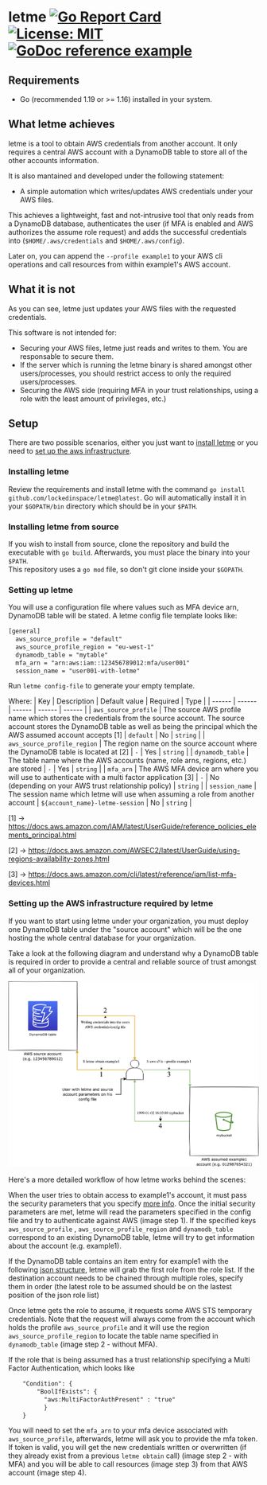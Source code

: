 # letme [![Go Report Card](https://goreportcard.com/badge/github.com/lockedinspace/letme-go)](https://goreportcard.com/report/github.com/lockedinspace/letme-go) [![License: MIT](https://img.shields.io/badge/License-MIT-yellow.svg)](https://opensource.org/licenses/MIT) [![GoDoc reference example](https://img.shields.io/badge/godoc-reference-blue.svg)](https://pkg.go.dev/github.com/lockedinspace/letme)

## Requirements
- Go (recommended 1.19 or >= 1.16) installed in your system.
## What letme achieves
letme is a tool to obtain AWS credentials from another account. 
It only requires a central AWS account with a DynamoDB table to store all of the other accounts information.

It is also mantained and developed under the following statement:

- A simple automation which writes/updates AWS credentials under your AWS files.

This achieves a lightweight, fast and not-intrusive tool that only reads from a DynamoDB database, authenticates the user (if MFA is enabled and AWS authorizes the assume role request) and adds the successful credentials into (``$HOME/.aws/credentials`` and ``$HOME/.aws/config``).

Later on, you can append the  ``--profile example1`` to your AWS cli operations and call resources from within example1's AWS account.

## What it is not
As you can see, letme just updates your AWS files with the requested credentials.

This software is not intended for:
- Securing your AWS files, letme just reads and writes to them. You are responsable to secure them.
- If the server which is running the letme binary is shared amongst other users/processes, you should restrict access to only the required users/processes.
- Securing the AWS side (requiring MFA in your trust relationships, using a role with the least amount of privileges, etc.)

## Setup
There are two possible scenarios, either you just want to [install letme](#installing-letme) or you need to [set up the aws infrastructure](#setting-up-the-aws-infrastructure-required-by-letme). 

### Installing letme
Review the requirements and install letme with the command ``go install github.com/lockedinspace/letme@latest``. Go will automatically install it in your ``$GOPATH/bin`` directory which should be in your ``$PATH``.

### Installing letme from source
If you wish to install from source, clone the repository and build the executable with ``go build``. Afterwards, you must place the binary into your ``$PATH``.  
This repository uses a ``go mod`` file, so don't git clone inside your ``$GOPATH``.

### Setting up letme
You will use a configuration file where values such as MFA device arn, DynamoDB table will be stated. A letme config file template looks like:
```
[general]
  aws_source_profile = "default"
  aws_source_profile_region = "eu-west-1"
  dynamodb_table = "mytable"
  mfa_arn = "arn:aws:iam::123456789012:mfa/user001"
  session_name = "user001-with-letme"
```

Run ``letme config-file`` to generate your empty template.

Where:
| Key | Description | Default value | Required | Type |
| ------ | ------ | ------ | ------ | ------ |
| ``aws_source_profile`` | The source AWS profile name which stores the credentials from the source account. The source account stores the DynamoDB table as well as being the principal which the AWS assumed account accepts  [1] | ``default`` | No | ``string`` |
| ``aws_source_profile_region`` | The region name on the source account where the DynamoDB table is located at [2] | ``-`` | Yes | ``string`` |
| ``dynamodb_table`` | The table name where the AWS accounts (name, role arns, regions, etc.) are stored | ``-`` | Yes | ``string`` |
| ``mfa_arn`` | The AWS MFA device arn where you will use to authenticate with a multi factor application [3]  | ``-`` | No (depending on your AWS trust relationship policy) | ``string`` |
| ``session_name`` | The session name which letme will use when assuming a role from another account | ``${account_name}-letme-session`` | No | ``string`` |

[1] -> https://docs.aws.amazon.com/IAM/latest/UserGuide/reference_policies_elements_principal.html

[2] -> https://docs.aws.amazon.com/AWSEC2/latest/UserGuide/using-regions-availability-zones.html

[3] -> https://docs.aws.amazon.com/cli/latest/reference/iam/list-mfa-devices.html

### Setting up the AWS infrastructure required by letme

If you want to start using letme under your organization, you must deploy one DynamoDB table under the "source account" which will be the one
hosting the whole central database for your organization. 

Take a look at the following diagram and understand why a DynamoDB table is required in order to provide a central and reliable source of trust amongst all of your organization.

![N|Solid](docs/letme.png)


Here's a more detailed workflow of how letme works behind the scenes:

When the user tries to obtain access to example1's account, it must pass the security parameters that you specify [more info](#what-it-is-not). Once the initial security parameters are met, letme will read the parameters specified in the config file and try to authenticate against AWS (image step 1). 
If the specified keys ``aws_source_profile`` , ``aws_source_profile_region``  and ``dynamodb_table`` correspond to an existing DynamoDB table, letme will try to get information about the account  (e.g. example1). 

If the DynamoDB table contains an item entry for example1 with the following [json structure](#docs/dynamodb_structure.json), letme will grab the first role from the role list. If the destination account needs to be chained through multiple roles, specify them in order (the latest role to be assumed should be on the lastest position of the json role list)

Once letme gets the role to assume, it requests some AWS STS temporary credentials. Note that the request will always come from the account which holds the profile ``aws_source_profile`` and it will use the region ``aws_source_profile_region`` to locate the table name specified in ``dynamodb_table`` (image step 2 - without MFA).

If the role that is being assumed has a trust relationship specifying a Multi Factor Authentication, which looks like 
```
    "Condition": {
        "BoolIfExists": { 
          "aws:MultiFactorAuthPresent" : "true" 
		  }
    }
```
You will need to set the ``mfa_arn`` to your mfa device associated with ``aws_source_profile``, afterwards, letme will ask you to provide the mfa token. If token is valid, you will get the new credentials written or overwritten  (if they already exist from a previous ``letme obtain`` call) (image step 2 - with MFA)  and you will be able to call resources (image step 3) from that AWS account (image step 4).

